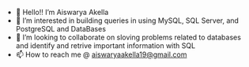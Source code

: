 - 👋 Hello!! I’m Aiswarya Akella
- 👀 I’m interested in building queries in using MySQL, SQL Server, and PostgreSQL and DataBases
- 💞️ I’m looking to collaborate on sloving problems related to databases and identify and retrive important information with SQL 
- 📫 How to reach me @ aiswaryaakella19@gmail.com

<!---
AiswaryaAkella/AiswaryaAkella is a ✨ special ✨ repository because its `README.md` (this file) appears on your GitHub profile.
You can click the Preview link to take a look at your changes.
--->
